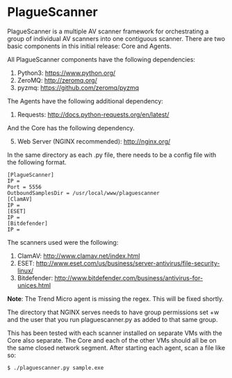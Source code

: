 PlagueScanner
=============
PlagueScanner is a multiple AV scanner framework for orchestrating a group of individual AV scanners into one contiguous scanner. There are two basic components in this initial release: Core and Agents.

All PlagueScanner components have the following dependencies:

1. Python3: https://www.python.org/
2. ZeroMQ: http://zeromq.org/
3. pyzmq: https://github.com/zeromq/pyzmq

The Agents have the following additional dependency:

1. Requests: http://docs.python-requests.org/en/latest/

And the Core has the following dependency.

5. Web Server (NGINX recommended): http://nginx.org/

In the same directory as each .py file, there needs to be a config file with the following format.
```
[PlagueScanner]
IP = 
Port = 5556
OutboundSamplesDir = /usr/local/www/plaguescanner
[ClamAV]
IP = 
[ESET]
IP = 
[Bitdefender]
IP = 
```

The scanners used were the following:
1. ClamAV: http://www.clamav.net/index.html
2. ESET: http://www.eset.com/us/business/server-antivirus/file-security-linux/
3. Bitdefender: http://www.bitdefender.com/business/antivirus-for-unices.html

**Note**: The Trend Micro agent is missing the regex. This will be fixed shortly.

The directory that NGINX serves needs to have group permissions set +w and the user that you run plaguescanner.py as added to that same group.

This has been tested with each scanner installed on separate VMs with the Core also separate. The Core and each of the other VMs should all be on the same closed network segment. After starting each agent, scan a file like so:

```
$ ./plaguescanner.py sample.exe
```
